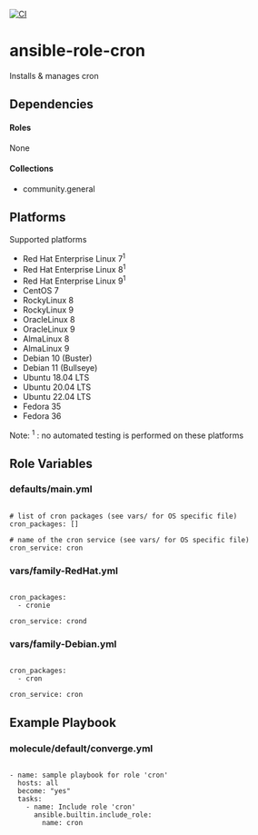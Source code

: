 [![CI](https://github.com/de-it-krachten/ansible-role-cron/workflows/CI/badge.svg?event=push)](https://github.com/de-it-krachten/ansible-role-cron/actions?query=workflow%3ACI)


# ansible-role-cron

Installs & manages cron


## Dependencies

#### Roles
None

#### Collections
- community.general

## Platforms

Supported platforms

- Red Hat Enterprise Linux 7<sup>1</sup>
- Red Hat Enterprise Linux 8<sup>1</sup>
- Red Hat Enterprise Linux 9<sup>1</sup>
- CentOS 7
- RockyLinux 8
- RockyLinux 9
- OracleLinux 8
- OracleLinux 9
- AlmaLinux 8
- AlmaLinux 9
- Debian 10 (Buster)
- Debian 11 (Bullseye)
- Ubuntu 18.04 LTS
- Ubuntu 20.04 LTS
- Ubuntu 22.04 LTS
- Fedora 35
- Fedora 36

Note:
<sup>1</sup> : no automated testing is performed on these platforms

## Role Variables
### defaults/main.yml
<pre><code>
# list of cron packages (see vars/ for OS specific file)
cron_packages: []

# name of the cron service (see vars/ for OS specific file)
cron_service: cron
</pre></code>


### vars/family-RedHat.yml
<pre><code>
cron_packages:
  - cronie

cron_service: crond
</pre></code>

### vars/family-Debian.yml
<pre><code>
cron_packages:
  - cron

cron_service: cron
</pre></code>



## Example Playbook
### molecule/default/converge.yml
<pre><code>
- name: sample playbook for role 'cron'
  hosts: all
  become: "yes"
  tasks:
    - name: Include role 'cron'
      ansible.builtin.include_role:
        name: cron
</pre></code>
